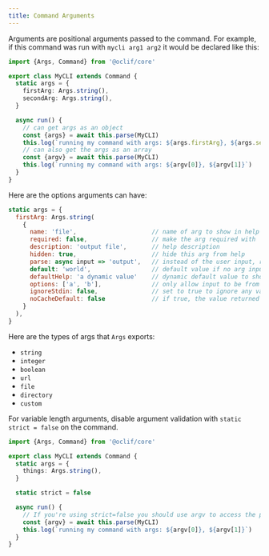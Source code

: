 ```yaml
---
title: Command Arguments
---
```


Arguments are positional arguments passed to the command. For example, if this command was run with `mycli arg1 arg2` it would be declared like this:

```typescript
import {Args, Command} from '@oclif/core'

export class MyCLI extends Command {
  static args = {
    firstArg: Args.string(),
    secondArg: Args.string(),
  }

  async run() {
    // can get args as an object
    const {args} = await this.parse(MyCLI)
    this.log(`running my command with args: ${args.firstArg}, ${args.secondArg}`)
    // can also get the args as an array
    const {argv} = await this.parse(MyCLI)
    this.log(`running my command with args: ${argv[0]}, ${argv[1]}`)
  }
}
```

Here are the options arguments can have:
```js
static args = {
  firstArg: Args.string(
    {
      name: 'file',                     // name of arg to show in help and reference with args[name]
      required: false,                  // make the arg required with `required: true`
      description: 'output file',       // help description
      hidden: true,                     // hide this arg from help
      parse: async input => 'output',   // instead of the user input, return a different value
      default: 'world',                 // default value if no arg input. Can also be an async function.
      defaultHelp: 'a dynamic value'    // dynamic default value to show in help output (e.g. current working directory). Can be an async function that returns a string or undefined
      options: ['a', 'b'],              // only allow input to be from a discrete set
      ignoreStdin: false,               // set to true to ignore any value provided by stdin
      noCacheDefault: false             // if true, the value returned by defaultHelp will not be cached in the oclif.manifest.json.
    }
  ),
}
```

Here are the types of args that `Args` exports:
- `string`
- `integer`
- `boolean`
- `url`
- `file`
- `directory`
- `custom`

For variable length arguments, disable argument validation with `static strict = false` on the command.

```typescript
import {Args, Command} from '@oclif/core'

export class MyCLI extends Command {
  static args = {
    things: Args.string(),
  }

  static strict = false

  async run() {
    // If you're using strict=false you should use argv to access the provided args.
    const {argv} = await this.parse(MyCLI)
    this.log(`running my command with args: ${argv[0]}, ${argv[1]}`)
  }
}
